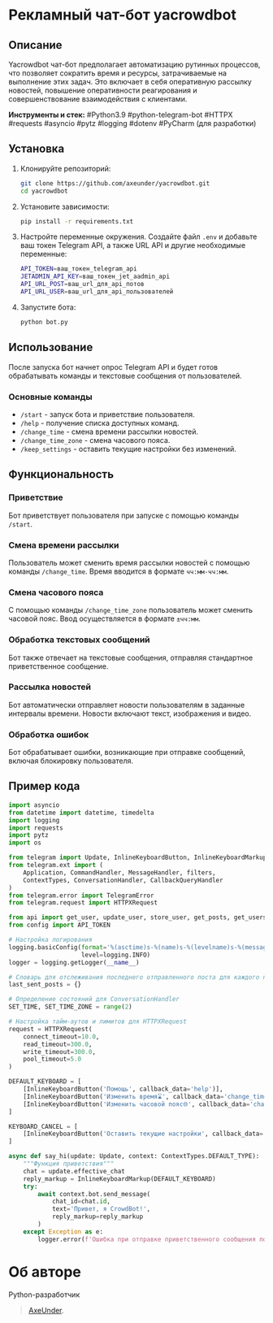 # Рекламный чат-бот yacrowdbot

## Описание
Yacrowdbot чат-бот предполагает автоматизацию рутинных процессов, что позволяет сократить время и ресурсы, затрачиваемые на выполнение этих задач. Это включает в себя оперативную рассылку новостей, повышение оперативности реагирования и совершенствование взаимодействия с клиентами.

**Инструменты и стек:** #Python3.9 #python-telegram-bot #HTTPX #requests #asyncio #pytz #logging #dotenv #PyCharm (для разработки)

## Установка
1. Клонируйте репозиторий:
    ```sh
    git clone https://github.com/axeunder/yacrowdbot.git
    cd yacrowdbot
    ```
2. Установите зависимости:
    ```sh
    pip install -r requirements.txt
    ```
3. Настройте переменные окружения. Создайте файл `.env` и добавьте ваш токен Telegram API, а также URL API и другие необходимые переменные:
    ```sh
    API_TOKEN=ваш_токен_telegram_api
    JETADMIN_API_KEY=ваш_токен_jet_aadmin_api
    API_URL_POST=ваш_url_для_api_потов
    API_URL_USER=ваш_url_для_api_пользователей
    ```
4. Запустите бота:
    ```sh
    python bot.py
    ```

## Использование
После запуска бот начнет опрос Telegram API и будет готов обрабатывать команды и текстовые сообщения от пользователей. 

### Основные команды
- `/start` - запуск бота и приветствие пользователя.
- `/help` - получение списка доступных команд.
- `/change_time` - смена времени рассылки новостей.
- `/change_time_zone` - смена часового пояса.
- `/keep_settings` - оставить текущие настройки без изменений.

## Функциональность
### Приветствие
Бот приветствует пользователя при запуске с помощью команды `/start`. 

### Смена времени рассылки
Пользователь может сменить время рассылки новостей с помощью команды `/change_time`. Время вводится в формате `чч:мм-чч:мм`.

### Смена часового пояса
С помощью команды `/change_time_zone` пользователь может сменить часовой пояс. Ввод осуществляется в формате `±чч:мм`.

### Обработка текстовых сообщений
Бот также отвечает на текстовые сообщения, отправляя стандартное приветственное сообщение.

### Рассылка новостей
Бот автоматически отправляет новости пользователям в заданные интервалы времени. Новости включают текст, изображения и видео.

### Обработка ошибок
Бот обрабатывает ошибки, возникающие при отправке сообщений, включая блокировку пользователя.

## Пример кода

```python
import asyncio
from datetime import datetime, timedelta
import logging
import requests
import pytz
import os

from telegram import Update, InlineKeyboardButton, InlineKeyboardMarkup
from telegram.ext import (
    Application, CommandHandler, MessageHandler, filters,
    ContextTypes, ConversationHandler, CallbackQueryHandler
)
from telegram.error import TelegramError
from telegram.request import HTTPXRequest

from api import get_user, update_user, store_user, get_posts, get_users
from config import API_TOKEN

# Настройка логирования
logging.basicConfig(format='%(asctime)s-%(name)s-%(levelname)s-%(message)s',
                    level=logging.INFO)
logger = logging.getLogger(__name__)

# Словарь для отслеживания последнего отправленного поста для каждого пользователя
last_sent_posts = {}

# Определение состояний для ConversationHandler
SET_TIME, SET_TIME_ZONE = range(2)

# Настройка тайм-аутов и лимитов для HTTPXRequest
request = HTTPXRequest(
    connect_timeout=10.0,
    read_timeout=300.0,
    write_timeout=300.0,
    pool_timeout=5.0
)

DEFAULT_KEYBOARD = [
    [InlineKeyboardButton('Помощь', callback_data='help')],
    [InlineKeyboardButton('Изменить время⌛', callback_data='change_time')],
    [InlineKeyboardButton('Изменить часовой пояс🌐', callback_data='change_time_zone')]
]

KEYBOARD_CANCEL = [
    [InlineKeyboardButton('Оставить текущие настройки', callback_data='keep_settings')]
]

async def say_hi(update: Update, context: ContextTypes.DEFAULT_TYPE):
    """Функция приветствия"""
    chat = update.effective_chat
    reply_markup = InlineKeyboardMarkup(DEFAULT_KEYBOARD)
    try:
        await context.bot.send_message(
            chat_id=chat.id,
            text='Привет, я CrowdBot!',
            reply_markup=reply_markup
        )
    except Exception as e:
        logger.error(f'Ошибка при отправке приветственного сообщения пользователю {chat.id}: {e}')
```

# Об авторе
Python-разработчик
> [AxeUnder](https://github.com/AxeUnder).
